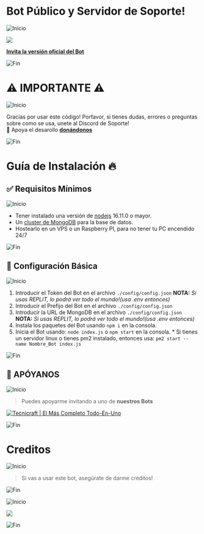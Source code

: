 # Bot Público y Servidor de Soporte!

![Inicio](https://cdn.discordapp.com/attachments/893498966853947402/933158882061213696/line.gif)

<a href="https://discord.gg/e4CDVyjHrU"><img src="https://discordapp.com/api/guilds/922570205354397697/widget.png?style=banner2"></a>
 
[**Invita la versión oficial del Bot**](https://discord.com/oauth2/authorize?client_id=971833113728647168&permissions=8&scope=bot%20applications.commands)

![Fin](https://cdn.discordapp.com/attachments/893498966853947402/933158882061213696/line.gif)


# ⚠ IMPORTANTE ⚠
![Inicio](https://cdn.discordapp.com/attachments/893498966853947402/933158882061213696/line.gif)

Gracias por usar este código! Porfavor, si tienes dudas, errores o preguntas sobre como se usa, unete al Discord de Soporte!
<br>💛 Apoya el desarollo [**donándonos**](https://paypal.me/xxsircarlospxx)

![Fin](https://cdn.discordapp.com/attachments/893498966853947402/933158882061213696/line.gif)

# Guía de Instalación 🔥


## ✅ Requisitos Mínimos
![Inicio](https://cdn.discordapp.com/attachments/893498966853947402/933158882061213696/line.gif)

  * Tener instalado una versión de [nodejs](https://nodejs.org) 16.11.0 o mayor.
  * Un [cluster de MongoDB](https://www.mongodb.com/es/cloud/atlas/) para la base de datos.
  * Hostearlo en un VPS o un Raspberry PI, para no tener tu PC encendido 24/7

![Fin](https://cdn.discordapp.com/attachments/893498966853947402/933158882061213696/line.gif)
  

## 🤖 Configuración Básica
![Inicio](https://cdn.discordapp.com/attachments/893498966853947402/933158882061213696/line.gif)

   1. Introducir el Token del Bot en el archivo `./config/config.json` **NOTA:** *Si usas REPLIT, lo podrá ver todo el mundo!(usa .env entonces)*
   2. Introducir el Prefijo del Bot en el archivo `./config/config.json`
   3. Introducir la URL de MongoDB en el archivo `./config/config.json` **NOTA:** *Si usas REPLIT, lo podrá ver todo el mundo!(usa .env entonces)*
   4. Instala los paquetes del Bot usando `npm i` en la consola.
   5. Inicia el Bot usando: `node index.js` o `npm start` en la consola.
     * Si tienes un servidor linux o tienes pm2 instalado, entonces usa: `pm2 start --name Nombre_Bot index.js`

![Fin](https://cdn.discordapp.com/attachments/893498966853947402/933158882061213696/line.gif)

## 💛 APÓYANOS
![Inicio](https://cdn.discordapp.com/attachments/893498966853947402/933158882061213696/line.gif)

> Puedes apoyarme invitando a uno de **nuestros Bots**






[![Tecnicraft | El Más Completo Todo-En-Uno](https://cdn.discordapp.com/avatars/971833113728647168/26358a2854f5fe700b69fb7ace5e895a.png?size=128)](https://discord.com/api/oauth2/authorize?client_id=971833113728647168&permissions=8&scope=bot%20applications.commands)

![Fin](https://cdn.discordapp.com/attachments/893498966853947402/933158882061213696/line.gif)

# Creditos
![Inicio](https://cdn.discordapp.com/attachments/893498966853947402/933158882061213696/line.gif)

> Si vas a usar este bot, asegúrate de darme créditos!

![Fin](https://cdn.discordapp.com/attachments/893498966853947402/933158882061213696/line.gif)

![Inicio](https://cdn.discordapp.com/attachments/893498966853947402/933158882061213696/line.gif)

<a href="https://discord.gg/e4CDVyjHrU"><img src="https://discordapp.com/api/guilds/922570205354397697/widget.png?style=banner1" style="max-width: 100%;"></a>

![Fin](https://cdn.discordapp.com/attachments/893498966853947402/933158882061213696/line.gif)
